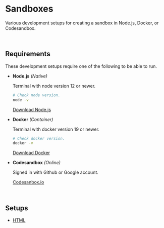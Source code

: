 # Sandboxes

Various development setups for creating a sandbox in Node.js, Docker, or Codesandbox.

<br>

## Requirements

These development setups require one of the following to be able to run.

* **Node.js** _(Native)_

  Terminal with node version 12 or newer.

  ```bash
  # Check node version.
  node -v
  ```

  [Download Node.js](https://nodejs.org/en/download/)

* **Docker** _(Container)_

  Terminal with docker version 19 or newer.

  ```bash
  # Check docker version.
  docker -v
  ```

  [Download Docker](https://docs.docker.com/engine/install/)

* **Codesandbox** _(Online)_

  Signed in with Github or Google account.

  [Codesanbox.io](https://codesandbox.io/signin)

<br>

## Setups

* [HTML](./html/README.md)

<br>
